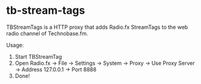 tb-stream-tags
==============
TBStreamTags is a HTTP proxy that adds Radio.fx StreamTags to the web radio channel of Technobase.fm.


Usage:

1. Start TBStreamTag
2. Open Radio.fx -> File -> Settings -> System -> Proxy -> Use Proxy Server -> Address 127.0.0.1 -> Port 8888
3. Done!
